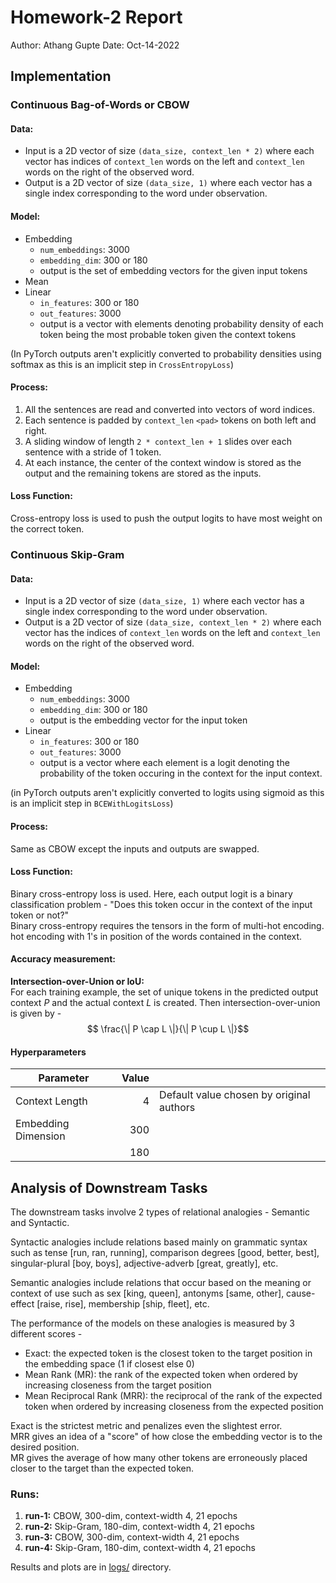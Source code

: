 # Homework-2 Report
Author: Athang Gupte
Date: Oct-14-2022

## Implementation

### Continuous Bag-of-Words or CBOW

#### Data:
- Input is a 2D vector of size `(data_size, context_len * 2)` where each vector has indices of `context_len` words on the left and `context_len` words on the right of the observed word.
- Output is a 2D vector of size `(data_size, 1)` where each vector has a single index corresponding to the word under observation.

#### Model:
- Embedding
    - `num_embeddings`: 3000
    - `embedding_dim`: 300 or 180
    - output is the set of embedding vectors for the given input tokens
- Mean
- Linear
    - `in_features`: 300 or 180
    - `out_features`: 3000
    - output is a vector with elements denoting probability density of each token being the most probable token given the context tokens
    
(In PyTorch outputs aren't explicitly converted to probability densities using softmax as this is an implicit step in `CrossEntropyLoss`)

#### Process:
1. All the sentences are read and converted into vectors of word indices.
2. Each sentence is padded by `context_len` `<pad>` tokens on both left and right.
3. A sliding window of length `2 * context_len + 1` slides over each sentence with a stride of 1 token.
4. At each instance, the center of the context window is stored as the output and the remaining tokens are stored as the inputs.

#### Loss Function:
Cross-entropy loss is used to push the output logits to have most weight on the correct token.

### Continuous Skip-Gram

#### Data:
- Input is a 2D vector of size `(data_size, 1)` where each vector has a single index corresponding to the word under observation.
- Output is a 2D vector of size `(data_size, context_len * 2)` where each vector has the indices of `context_len` words on the left and `context_len` words on the right of the observed word.

#### Model:
- Embedding
    - `num_embeddings`: 3000
    - `embedding_dim`: 300 or 180
    - output is the embedding vector for the input token
- Linear
    - `in_features`: 300 or 180
    - `out_features`: 3000
    - output is a vector where each element is a logit denoting the probability of the token occuring in the context for the input context.

(in PyTorch outputs aren't explicitly converted to logits using sigmoid as this is an implicit step in `BCEWithLogitsLoss`)

#### Process:
Same as CBOW except the inputs and outputs are swapped.

#### Loss Function:
Binary cross-entropy loss is used. Here, each output logit is a binary classification problem - "Does this token occur in the context of the input token or not?"  
Binary cross-entropy requires the tensors in the form of multi-hot encoding. hot encoding with 1's in position of the words contained in the context.

#### Accuracy measurement:
__Intersection-over-Union or IoU:__  
For each training example, the set of unique tokens in the predicted output context $P$ and the actual context $L$ is created. Then intersection-over-union is given by -
$$ \frac{\| P \cap L \|}{\| P \cup L \|}$$


#### Hyperparameters

| Parameter | Value |  |
|--|--:|--|
| Context Length | 4 | Default value chosen by original authors |
| Embedding Dimension | 300 |  |
|  | 180 |  |

## Analysis of Downstream Tasks

The downstream tasks involve 2 types of relational analogies - Semantic and Syntactic.

Syntactic analogies include relations based mainly on grammatic syntax such as tense [run, ran, running], comparison degrees [good, better, best], singular-plural [boy, boys], adjective-adverb [great, greatly], etc.

Semantic analogies include relations that occur based on the meaning or context of use such as sex [king, queen], antonyms [same, other], cause-effect [raise, rise], membership [ship, fleet], etc.

The performance of the models on these analogies is measured by 3 different scores -
- Exact: the expected token is the closest token to the target position in the embedding space (1 if closest else 0)
- Mean Rank (MR): the rank of the expected token when ordered by increasing closeness from the target position
- Mean Reciprocal Rank (MRR): the reciprocal of the rank of the expected token when ordered by increasing closeness from the expected position

Exact is the strictest metric and penalizes even the slightest error.  
MRR gives an idea of a "score" of how close the embedding vector is to the desired position.  
MR gives the average of how many other tokens are erroneously placed closer to the target than the expected token.


### Runs:
1. __run-1:__ CBOW, 300-dim, context-width 4, 21 epochs
1. __run-2:__ Skip-Gram, 180-dim, context-width 4, 21 epochs
1. __run-3:__ CBOW, 300-dim, context-width 4, 21 epochs
1. __run-4:__ Skip-Gram, 180-dim, context-width 4, 21 epochs

Results and plots are in [logs/](logs/) directory.

